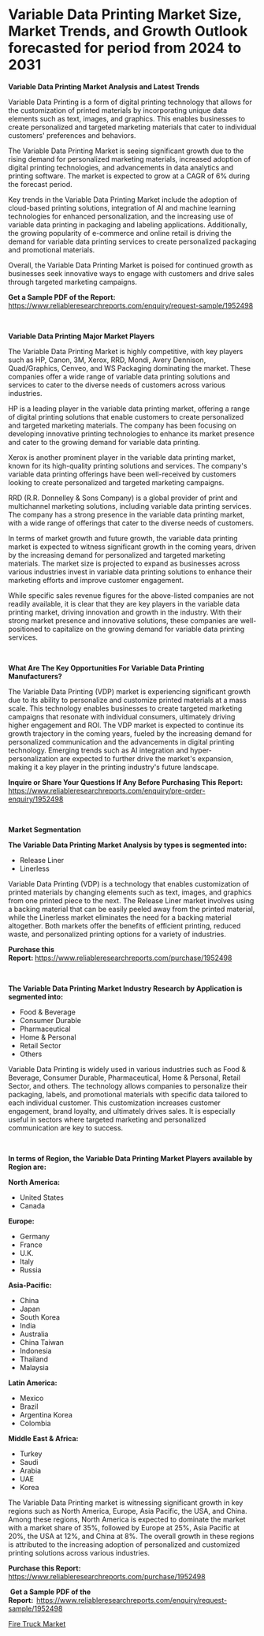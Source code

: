 <p><h1>Variable Data Printing Market Size, Market Trends, and Growth Outlook forecasted for period from 2024 to 2031</h1></p><p><strong>Variable Data Printing Market Analysis and Latest Trends</strong></p>
<p><p>Variable Data Printing is a form of digital printing technology that allows for the customization of printed materials by incorporating unique data elements such as text, images, and graphics. This enables businesses to create personalized and targeted marketing materials that cater to individual customers' preferences and behaviors.</p><p>The Variable Data Printing Market is seeing significant growth due to the rising demand for personalized marketing materials, increased adoption of digital printing technologies, and advancements in data analytics and printing software. The market is expected to grow at a CAGR of 6% during the forecast period.</p><p>Key trends in the Variable Data Printing Market include the adoption of cloud-based printing solutions, integration of AI and machine learning technologies for enhanced personalization, and the increasing use of variable data printing in packaging and labeling applications. Additionally, the growing popularity of e-commerce and online retail is driving the demand for variable data printing services to create personalized packaging and promotional materials.</p><p>Overall, the Variable Data Printing Market is poised for continued growth as businesses seek innovative ways to engage with customers and drive sales through targeted marketing campaigns.</p></p>
<p><strong>Get a Sample PDF of the Report:&nbsp;</strong> <a href="https://www.reliableresearchreports.com/enquiry/request-sample/1952498">https://www.reliableresearchreports.com/enquiry/request-sample/1952498</a></p>
<p>&nbsp;</p>
<p><strong>Variable Data Printing Major Market Players</strong></p>
<p><p>The Variable Data Printing Market is highly competitive, with key players such as HP, Canon, 3M, Xerox, RRD, Mondi, Avery Dennison, Quad/Graphics, Cenveo, and WS Packaging dominating the market. These companies offer a wide range of variable data printing solutions and services to cater to the diverse needs of customers across various industries.</p><p>HP is a leading player in the variable data printing market, offering a range of digital printing solutions that enable customers to create personalized and targeted marketing materials. The company has been focusing on developing innovative printing technologies to enhance its market presence and cater to the growing demand for variable data printing.</p><p>Xerox is another prominent player in the variable data printing market, known for its high-quality printing solutions and services. The company's variable data printing offerings have been well-received by customers looking to create personalized and targeted marketing campaigns.</p><p>RRD (R.R. Donnelley & Sons Company) is a global provider of print and multichannel marketing solutions, including variable data printing services. The company has a strong presence in the variable data printing market, with a wide range of offerings that cater to the diverse needs of customers.</p><p>In terms of market growth and future growth, the variable data printing market is expected to witness significant growth in the coming years, driven by the increasing demand for personalized and targeted marketing materials. The market size is projected to expand as businesses across various industries invest in variable data printing solutions to enhance their marketing efforts and improve customer engagement.</p><p>While specific sales revenue figures for the above-listed companies are not readily available, it is clear that they are key players in the variable data printing market, driving innovation and growth in the industry. With their strong market presence and innovative solutions, these companies are well-positioned to capitalize on the growing demand for variable data printing services.</p></p>
<p>&nbsp;</p>
<p><strong>What Are The Key Opportunities For Variable Data Printing Manufacturers?</strong></p>
<p><p>The Variable Data Printing (VDP) market is experiencing significant growth due to its ability to personalize and customize printed materials at a mass scale. This technology enables businesses to create targeted marketing campaigns that resonate with individual consumers, ultimately driving higher engagement and ROI. The VDP market is expected to continue its growth trajectory in the coming years, fueled by the increasing demand for personalized communication and the advancements in digital printing technology. Emerging trends such as AI integration and hyper-personalization are expected to further drive the market's expansion, making it a key player in the printing industry's future landscape.</p></p>
<p><strong>Inquire or Share Your Questions If Any Before Purchasing This Report:</strong> <a href="https://www.reliableresearchreports.com/enquiry/pre-order-enquiry/1952498">https://www.reliableresearchreports.com/enquiry/pre-order-enquiry/1952498</a></p>
<p>&nbsp;</p>
<p><strong>Market Segmentation</strong></p>
<p><strong>The Variable Data Printing Market Analysis by types is segmented into:</strong></p>
<p><ul><li>Release Liner</li><li>Linerless</li></ul></p>
<p><p>Variable Data Printing (VDP) is a technology that enables customization of printed materials by changing elements such as text, images, and graphics from one printed piece to the next. The Release Liner market involves using a backing material that can be easily peeled away from the printed material, while the Linerless market eliminates the need for a backing material altogether. Both markets offer the benefits of efficient printing, reduced waste, and personalized printing options for a variety of industries.</p></p>
<p><strong>Purchase this Report:&nbsp;</strong><a href="https://www.reliableresearchreports.com/purchase/1952498">https://www.reliableresearchreports.com/purchase/1952498</a></p>
<p>&nbsp;</p>
<p><strong>The Variable Data Printing Market Industry Research by Application is segmented into:</strong></p>
<p><ul><li>Food & Beverage</li><li>Consumer Durable</li><li>Pharmaceutical</li><li>Home & Personal</li><li>Retail Sector</li><li>Others</li></ul></p>
<p><p>Variable Data Printing is widely used in various industries such as Food & Beverage, Consumer Durable, Pharmaceutical, Home & Personal, Retail Sector, and others. The technology allows companies to personalize their packaging, labels, and promotional materials with specific data tailored to each individual customer. This customization increases customer engagement, brand loyalty, and ultimately drives sales. It is especially useful in sectors where targeted marketing and personalized communication are key to success.</p></p>
<p>&nbsp;</p>
<p><strong>In terms of Region, the Variable Data Printing Market Players available by Region are:</strong></p>
<p>
    <p> <strong> North America: </strong>
        <ul>
            <li>United States</li>
            <li>Canada</li>
        </ul>
        </p> 
    <p> <strong> Europe: </strong>
        <ul>
            <li>Germany</li>
            <li>France</li>
            <li>U.K.</li>
            <li>Italy</li>
            <li>Russia</li>
        </ul>
        </p> 
    <p> <strong> Asia-Pacific: </strong>
        <ul>
            <li>China</li>
            <li>Japan</li>
            <li>South Korea</li>
            <li>India</li>
            <li>Australia</li>
            <li>China Taiwan</li>
            <li>Indonesia</li>
            <li>Thailand</li>
            <li>Malaysia</li>
        </ul>
        </p> 
    <p> <strong> Latin America: </strong>
        <ul>
            <li>Mexico</li>
            <li>Brazil</li>
            <li>Argentina Korea</li>
            <li>Colombia</li>
        </ul>
        </p> 
    <p> <strong> Middle East & Africa: </strong>
        <ul>
            <li>Turkey</li>
            <li>Saudi</li>
            <li>Arabia</li>
            <li>UAE</li>
            <li>Korea</li>
        </ul>
    </p>
    </p>
<p><p>The Variable Data Printing market is witnessing significant growth in key regions such as North America, Europe, Asia Pacific, the USA, and China. Among these regions, North America is expected to dominate the market with a market share of 35%, followed by Europe at 25%, Asia Pacific at 20%, the USA at 12%, and China at 8%. The overall growth in these regions is attributed to the increasing adoption of personalized and customized printing solutions across various industries.</p></p>
<p><strong>Purchase this Report: </strong><a href="https://www.reliableresearchreports.com/purchase/1952498">https://www.reliableresearchreports.com/purchase/1952498</a></p>
<p>&nbsp;<strong>Get a Sample PDF of the Report:&nbsp;&nbsp;</strong><a href="https://www.reliableresearchreports.com/enquiry/request-sample/1952498">https://www.reliableresearchreports.com/enquiry/request-sample/1952498</a></p>
<p><strong></strong></p>
<p><p><a href="https://copper-carbon-84f.notion.site/Global-Fire-Truck-Market-Size-and-Market-Trends-Insights-and-Projections-from-2024-to-2031-212c519f244e4f43ab9fa86a612f37a1">Fire Truck Market</a></p></p>